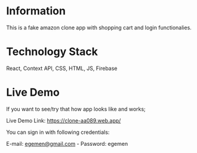 # Information

This is a fake amazon clone app with shopping cart and login functionalies.

# Technology Stack

React, Context API, CSS, HTML, JS, Firebase

# Live Demo

If you want to see/try that how app looks like and works;

Live Demo Link: https://clone-aa089.web.app/

You can sign in with following credentials:

E-mail: egemen@gmail.com - Password: egemen
